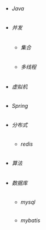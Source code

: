 * ###### Java
* ###### 并发

  * ###### 集合
  * ###### 多线程
* ###### 虚拟机
* ###### Spring
* ###### 分布式

  * ###### redis
* ###### 算法
* ###### 数据库

  * ###### mysql
  * ###### mybatis



